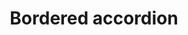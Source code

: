 ---
layout: pattern
categories: [patterns, accordion]
title: Bordered accordion
type: [detail-page]
permalink: /patterns/accordion/accordion-bordered/
description: |
    An accordion is a list of headers that hide or reveal additional content when selected. They are helpful for keeping pages clean and easy to navigate.
overview: Lorem ipsum dolor sit amet, consectetur adipiscing elit, sed do eiusmod tempor incididunt ut labore et dolore magna aliqua. Interdum velit euismod in pellentesque. 

usa-link: "https://designsystem.digital.gov/components/accordion/"
specification: |
 

### Paths to view design and code... 
## designimg: can be used to show an image of the design until a coded version can be created. The htmlpath & csspath should be located in the pattens folder. Read more about creating coded components in /docs/creating-patterns 
# designimg: 
accordion:
  - title: Accordion item 1
    content: accordion item 1 content
  - title: Accordion item 2
    content: accordion item 2 content
  - title: Accordion item 3
    content: accordion item 3 content
htmlpath: patterns/accordion/accordion-bordered.md
csspath: patterns/accordion/index.scss
---